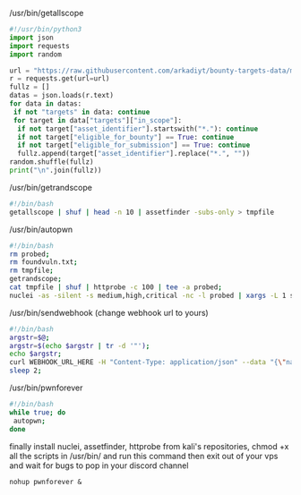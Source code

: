 /usr/bin/getallscope

```python
#!/usr/bin/python3
import json
import requests
import random

url = "https://raw.githubusercontent.com/arkadiyt/bounty-targets-data/main/data/hackerone_data.json"
r = requests.get(url=url)
fullz = []
datas = json.loads(r.text)
for data in datas:
 if not "targets" in data: continue
 for target in data["targets"]["in_scope"]:
  if not target["asset_identifier"].startswith("*."): continue
  if not target["eligible_for_bounty"] == True: continue
  if not target["eligible_for_submission"] == True: continue
  fullz.append(target["asset_identifier"].replace("*.", ""))
random.shuffle(fullz)
print("\n".join(fullz))
``` 

/usr/bin/getrandscope

```bash
#!/bin/bash
getallscope | shuf | head -n 10 | assetfinder -subs-only > tmpfile
```

/usr/bin/autopwn

```bash
#!/bin/bash
rm probed;
rm foundvuln.txt;
rm tmpfile;
getrandscope;
cat tmpfile | shuf | httprobe -c 100 | tee -a probed;
nuclei -as -silent -s medium,high,critical -nc -l probed | xargs -L 1 sendwebhook | tee -a foundvuln.txt;
```

/usr/bin/sendwebhook (change webhook url to yours)

```bash
#!/bin/bash
argstr=$@;
argstr=$(echo $argstr | tr -d '"');
echo $argstr;
curl WEBHOOK_URL_HERE -H "Content-Type: application/json" --data "{\"name\":\"hello\", \"content\":\"$argstr\"}";
sleep 2;
```

/usr/bin/pwnforever

```bash
#!/bin/bash
while true; do 
 autopwn;
done
```

finally install nuclei, assetfinder, httprobe from kali's repositories, chmod +x all the scripts in /usr/bin/ and run this command then exit out of your vps and wait for bugs to pop in your discord channel
```
nohup pwnforever &
```
